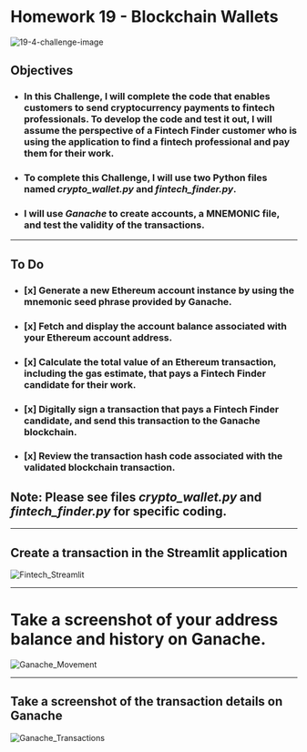 # Homework 19 - Blockchain Wallets
![19-4-challenge-image](https://user-images.githubusercontent.com/95944553/166399775-d9c3878e-2f70-435c-b57a-89f3badfa9b4.png)
## Objectives
- ### In this Challenge, I will complete the code that enables customers to send cryptocurrency payments to fintech professionals. To develop the code and test it out, I will assume the perspective of a Fintech Finder customer who is using the application to find a fintech professional and pay them for their work.
- ### To complete this Challenge, I will use two Python files named *crypto_wallet.py* and *fintech_finder.py*.
- ### I will use *Ganache* to create accounts, a **MNEMONIC** file, and test the validity of the transactions.

---
## To Do
- ### [x] Generate a new Ethereum account instance by using the mnemonic seed phrase provided by Ganache.

- ### [x] Fetch and display the account balance associated with your Ethereum account address.

- ### [x] Calculate the total value of an Ethereum transaction, including the gas estimate, that pays a Fintech Finder candidate for their work.

- ### [x] Digitally sign a transaction that pays a Fintech Finder candidate, and send this transaction to the Ganache blockchain.

- ### [x] Review the transaction hash code associated with the validated blockchain transaction.

## **Note: Please see files *crypto_wallet.py* and *fintech_finder.py* for specific coding.**

---
## Create a transaction in the Streamlit application
![Fintech_Streamlit](https://user-images.githubusercontent.com/95944553/166399873-d716fd11-5a23-45c7-b538-8fdab5d917c0.png)

---
# Take a screenshot of your address balance and history on Ganache.
![Ganache_Movement](https://user-images.githubusercontent.com/95944553/166399890-4705e5cd-4329-411a-9c9a-afbcd45d3104.png)

---
## Take a screenshot of the transaction details on Ganache
![Ganache_Transactions](https://user-images.githubusercontent.com/95944553/166400749-03b0c826-6b9d-4656-80a2-e6fdc93aed71.png)
